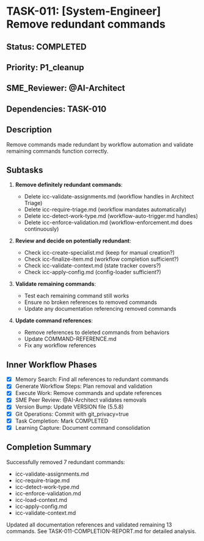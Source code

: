 # TASK-011: [System-Engineer] Remove redundant commands

## Status: COMPLETED
## Priority: P1_cleanup
## SME_Reviewer: @AI-Architect
## Dependencies: TASK-010

## Description
Remove commands made redundant by workflow automation and validate remaining commands function correctly.

## Subtasks
1. **Remove definitely redundant commands**:
   - Delete icc-validate-assignments.md (workflow handles in Architect Triage)
   - Delete icc-require-triage.md (workflow mandates automatically)
   - Delete icc-detect-work-type.md (workflow-auto-trigger.md handles)
   - Delete icc-enforce-validation.md (workflow-enforcement.md does continuously)

2. **Review and decide on potentially redundant**:
   - Check icc-create-specialist.md (keep for manual creation?)
   - Check icc-finalize-item.md (workflow completion sufficient?)
   - Check icc-validate-context.md (state tracker covers?)
   - Check icc-apply-config.md (config-loader sufficient?)

3. **Validate remaining commands**:
   - Test each remaining command still works
   - Ensure no broken references to removed commands
   - Update any documentation referencing removed commands

4. **Update command references**:
   - Remove references to deleted commands from behaviors
   - Update COMMAND-REFERENCE.md
   - Fix any workflow references

## Inner Workflow Phases
- [x] Memory Search: Find all references to redundant commands
- [x] Generate Workflow Steps: Plan removal and validation
- [x] Execute Work: Remove commands and update references
- [x] SME Peer Review: @AI-Architect validates removals
- [x] Version Bump: Update VERSION file (5.5.8)
- [x] Git Operations: Commit with git_privacy=true
- [x] Task Completion: Mark COMPLETED
- [x] Learning Capture: Document command consolidation

## Completion Summary
Successfully removed 7 redundant commands:
- icc-validate-assignments.md
- icc-require-triage.md
- icc-detect-work-type.md
- icc-enforce-validation.md
- icc-load-context.md
- icc-apply-config.md
- icc-validate-context.md

Updated all documentation references and validated remaining 13 commands.
See TASK-011-COMPLETION-REPORT.md for detailed analysis.